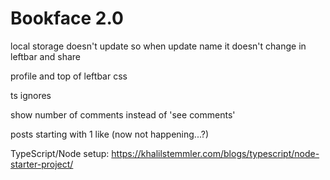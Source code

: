 # Bookface 2.0

local storage doesn't update so when update name it doesn't change in leftbar and share

profile and top of leftbar css

ts ignores

show number of comments instead of 'see comments'

posts starting with 1 like (now not happening...?)

TypeScript/Node setup: https://khalilstemmler.com/blogs/typescript/node-starter-project/

